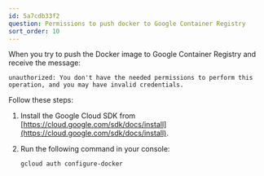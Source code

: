 ```yaml
---
id: 5a7cdb33f2
question: Permissions to push docker to Google Container Registry
sort_order: 10
---
```


When you try to push the Docker image to Google Container Registry and receive the message:

```
unauthorized: You don't have the needed permissions to perform this operation, and you may have invalid credentials.
```

Follow these steps:

1. Install the Google Cloud SDK from [https://cloud.google.com/sdk/docs/install](https://cloud.google.com/sdk/docs/install).
2. Run the following command in your console:

   ```bash
   gcloud auth configure-docker
   ```